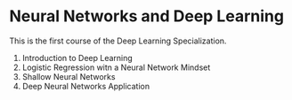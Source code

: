 # Neural Networks and Deep Learning
This is the first course of the Deep Learning Specialization.
1. Introduction to Deep Learning
2. Logistic Regression witn a Neural Network Mindset
3. Shallow Neural Networks
4. Deep Neural Networks Application
